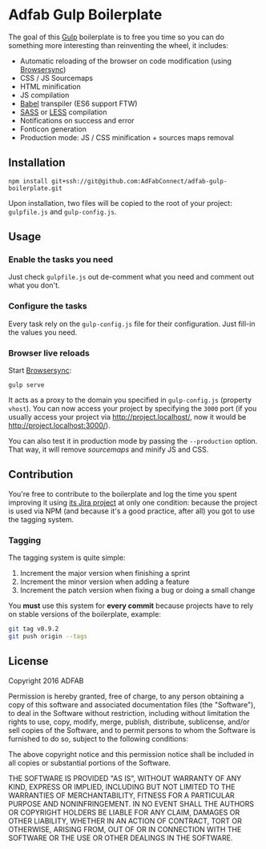 # Adfab Gulp Boilerplate

The goal of this [Gulp](http://gulpjs.com/) boilerplate is to free you time so you can do something more interesting than reinventing the wheel, it includes:

* Automatic reloading of the browser on code modification (using [Browsersync](https://www.browsersync.io/))
* CSS / JS Sourcemaps
* HTML minification
* JS compilation
* [Babel](https://babeljs.io/) transpiler (ES6 support FTW)
* [SASS](http://sass-lang.com/) or [LESS](http://lesscss.org/) compilation
* Notifications on success and error
* Fonticon generation
* Production mode: JS / CSS minification + sources maps removal

## Installation

```shell
npm install git+ssh://git@github.com:AdFabConnect/adfab-gulp-boilerplate.git
```

Upon installation, two files will be copied to the root of your project: `gulpfile.js` and `gulp-config.js`.

## Usage

### Enable the tasks you need

Just check `gulpfile.js` out de-comment what you need and comment out what you don't.

### Configure the tasks

Every task rely on the `gulp-config.js` file for their configuration. Just fill-in the values you need.

### Browser live reloads

Start [Browsersync](https://www.browsersync.io/):

```shell
gulp serve
```

It acts as a proxy to the domain you specified in `gulp-config.js` (property `vhost`). You can now access your project by specifying the `3000` port (if you usually access your project via http://project.localhost/, now it would be http://project.localhost:3000/).

You can also test it in production mode by passing the `--production` option. That way, it will remove *sourcemaps* and minify JS and CSS.

## Contribution

You're free to contribute to the boilerplate and log the time you spent improving it using [its Jira project](https://support.adfab.fr/secure/RapidBoard.jspa?rapidView=562&projectKey=BOILERPLATE&view=detail) at only one condition: because the project is used via NPM (and because it's a good practice, after all) you got to use the tagging system.

### Tagging

The tagging system is quite simple:

 1. Increment the major version when finishing a sprint
 2. Increment the minor version when adding a feature
 3. Increment the patch version when fixing a bug or doing a small change

You **must** use this system for **every commit** because projects have to rely on stable versions of the boilerplate, example:

```bash
git tag v0.9.2
git push origin --tags
```

## License

Copyright 2016 ADFAB

Permission is hereby granted, free of charge, to any person obtaining a copy of this software and associated documentation files (the "Software"), to deal in the Software without restriction, including without limitation the rights to use, copy, modify, merge, publish, distribute, sublicense, and/or sell copies of the Software, and to permit persons to whom the Software is furnished to do so, subject to the following conditions:

The above copyright notice and this permission notice shall be included in all copies or substantial portions of the Software.

THE SOFTWARE IS PROVIDED "AS IS", WITHOUT WARRANTY OF ANY KIND, EXPRESS OR IMPLIED, INCLUDING BUT NOT LIMITED TO THE WARRANTIES OF MERCHANTABILITY, FITNESS FOR A PARTICULAR PURPOSE AND NONINFRINGEMENT. IN NO EVENT SHALL THE AUTHORS OR COPYRIGHT HOLDERS BE LIABLE FOR ANY CLAIM, DAMAGES OR OTHER LIABILITY, WHETHER IN AN ACTION OF CONTRACT, TORT OR OTHERWISE, ARISING FROM, OUT OF OR IN CONNECTION WITH THE SOFTWARE OR THE USE OR OTHER DEALINGS IN THE SOFTWARE.
